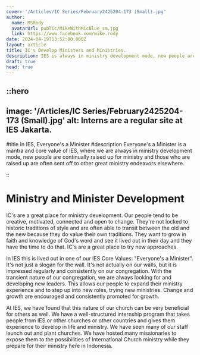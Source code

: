 ```yaml
---
cover: '/Articles/IC Series/February2425204-173 (Small).jpg'
author:
  name: MSRody
  avatarUrl: public/MikeWithMicBlue_sm.jpg
  link: https://www.facebook.com/mike.rody
date: 2024-04-19T13:52:00.000Z
layout: article
title: IC's Develop Ministers and Ministries.
description: IES is always in ministry development mode, new people are continually raised up and those who are raised up are often sent off to other great ministry endeavors.
draft: true
head: true
---
```


::hero
---
image: '/Articles/IC Series/February2425204-173 (Small).jpg'
alt: Interns are a regular site at IES Jakarta.
---

#title
In IES, Everyone's a Minister
#description
Everyone's a Minister is a mantra and core value of IES, where we are always in ministry development mode, new people are continually raised up for ministry and those who are raised up are often sent off to other great ministry endeavors elsewhere.

::

# Ministry and Minister Development

IC's are a great place for ministry development. Our people tend to be creative, motivated, connected and open to change. They're not locked to historic traditions of style and are often able to transit between the old and the new because they do value their own traditions. They want to grow in faith and knowledge of God's word and see it lived out in their day and they have the time to do that. IC's are a great place to try new approaches.  

In IES this is lived out in one of our IES Core Values: "Everyone's a Minister". It's not just a slogan for the wall. It's not actually on our walls, but it is impressed regularly and consistently on our congregation. With the transient nature of our congregation, we are always looking for and developing new leaders.  This allows our people to expand their ministry experience and to step up into new roles, trying new ministries.  Change and growth are encouraged and consistently promoted for growth.  

At IES, we have found that this nature of our church can be very beneficial for others as well. We have a well-structured internship program that takes people from IES or other churches or other countries and gives them experience to develop in life and ministry. We have seen many of our staff launch out and plant churches. We have hosted many missionaries to expose them to the possibilities of International Church ministry while they prepare for their ministry here in Indonesia.
